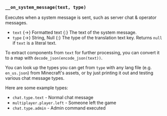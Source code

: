 ### `__on_system_message(text, type)`

Executes when a system message is sent, such as server chat & operator messages.

- `text` {->} Formatted text
  {:} The text of the system message.
- `type` {->}
  String,
  Null
  {:} The type of the translation text key. Returns `null` if `text` is a literal text.

To extract components from `text` for further processing,
you can convert it to a map with `decode_json(encode_json(text))`.

You can look up the types you can get from `type` with any lang file (e.g. `en_us.json`) from Minecraft's assets,
or by just printing it out and testing various chat message types.

Here are some example types:

- `chat.type.text` - Normal chat message
- `multiplayer.player.left` - Someone left the game
- `chat.type.admin` - Admin command executed